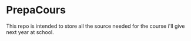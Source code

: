 # PrepaCours

This repo is intended to store all the source needed for the course i'll give next year at school.
